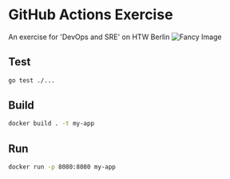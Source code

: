 # GitHub Actions Exercise

An exercise for 'DevOps and SRE' on HTW Berlin
![Fancy Image](https://images.squarespace-cdn.com/content/52050743e4b061002eab9e17/1591728121726-12H1S7QWKLKJVC7T45I9/Fancy+logo+FANCY+LT+BLUE.png?format=1000w&content-type=image%2Fpng)

## Test

```bash
go test ./...
```

## Build

```bash
docker build . -t my-app
```

## Run

```bash
docker run -p 8080:8080 my-app
```
